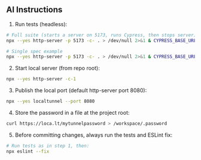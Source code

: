 ## AI Instructions

1. Run tests (headless):

```bash
# Full suite (starts a server on 5173, runs Cypress, then stops server)
npx --yes http-server -p 5173 -c- . > /dev/null 2>&1 & CYPRESS_BASE_URL=http://127.0.0.1:5173 npx --yes cypress run --config-file tests/cypress.config.js ; kill %1 || true

# Single spec example
npx --yes http-server -p 5173 -c- . > /dev/null 2>&1 & CYPRESS_BASE_URL=http://127.0.0.1:5173 npx --yes cypress run --config-file tests/cypress.config.js --spec tests/09_player_context_menu.cy.js ; kill %1 || true
```
2. Start local server (from repo root):

```bash
npx --yes http-server -c-1
```

3. Publish the local port (default http-server port 8080):

```bash
npx --yes localtunnel --port 8080
```

4. Store the password in a file at the project root:

```bash
curl https://loca.lt/mytunnelpassword > /workspace/.password
```

5. Before committing changes, always run the tests and ESLint fix:

```bash
# Run tests as in step 1, then:
npx eslint --fix
```

